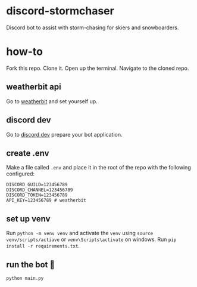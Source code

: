 # discord-stormchaser
Discord bot to assist with storm-chasing for skiers and snowboarders.



# how-to

Fork this repo. Clone it. Open up the terminal. Navigate to the cloned repo.

## weatherbit api

Go to [weatherbit](https://www.weatherbit.io/account/dashboard) and set yourself up.

## discord dev

Go to [discord dev](https://discord.com/developers/applications/) prepare your bot application.

## create .env

Make a file called `.env` and place it in the root of the repo with the following configured:

```.env
DISCORD_GUILD=123456789
DISCORD_CHANNEL=123456789
DISCORD_TOKEN=123456789
API_KEY=123456789 # weatherbit
```
## set up venv

Run `python -m venv venv` and activate the `venv` using `source venv/scripts/actiave` or `venv\Scripts\activate` on windows. Run `pip install -r requirements.txt`.


## run the bot :rocket:

`python main.py`
